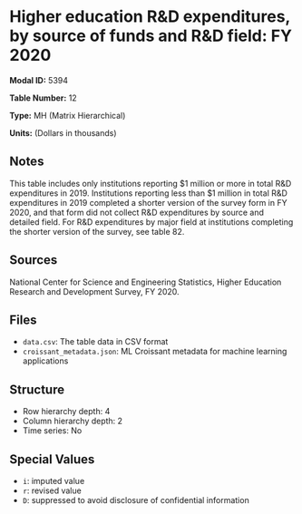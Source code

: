 # Higher education R&D expenditures, by source of funds and R&D field: FY 2020

**Modal ID:** 5394

**Table Number:** 12

**Type:** MH (Matrix Hierarchical)

**Units:** (Dollars in thousands)

## Notes

This table includes only institutions reporting $1 million or more in total R&D expenditures in 2019. Institutions reporting less than $1 million in total R&D expenditures in 2019 completed a shorter version of the survey form in FY 2020, and that form did not collect R&D expenditures by source and detailed field. For R&D expenditures by major field at institutions completing the shorter version of the survey, see table 82.

## Sources

National Center for Science and Engineering Statistics, Higher Education Research and Development Survey, FY 2020.

## Files

- `data.csv`: The table data in CSV format
- `croissant_metadata.json`: ML Croissant metadata for machine learning applications

## Structure

- Row hierarchy depth: 4
- Column hierarchy depth: 2
- Time series: No

## Special Values

- `i`: imputed value
- `r`: revised value
- `D`: suppressed to avoid disclosure of confidential information
